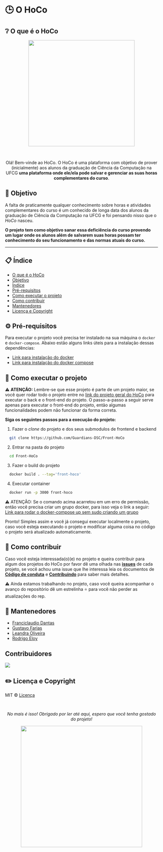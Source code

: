 # :clock3: O HoCo

## :grey_question: O que é o HoCo

<p align=center>
  <img width=350 src='https://user-images.githubusercontent.com/42751604/130678288-4c854469-6d06-4c23-ba23-c89b1fa7cde0.png'/>
</p>
<br/>

<div align='center'>
  <p>
  Olá! Bem-vinde ao HoCo. O HoCo é uma plataforma com objetivo de prover (inicialmente) aos alunos da graduação de Ciência da Computação na UFCG <b> uma plataforma onde ele/ela pode salvar e gerenciar as suas horas complementares do curso</b>.
  </p>
</div>

## :dart: Objetivo

A falta de praticamente qualquer conhecimento sobre horas e atividades complementares do curso é um conhecido de longa data dos alunos da graduação de Ciência da Computação na UFCG e foi pensando nisso que o *HoCo* nasceu. 

**O projeto tem como objetivo sanar essa deficiência do curso provendo um lugar onde os alunos além de salvarem suas horas possam ter conhecimento do seu funcionamento e das normas atuais do curso.**


---

## :clipboard: Índice

- [O que é o HoCo](#grey_question-o-que-é-o-hoco)
- [Objetivo](#dart-objetivo)
- [Índice](#clipboard-índice)
- [Pré-requisitos](#gear-pré-requisitos)
- [Como executar o projeto](#running-como-executar-o-projeto)
- [Como contribuir](#handshake-como-contribuir)
- [Mantenedores](#pushpin-mantenedores)
- [Licença e Copyright](#pencil2-licença-e-copyright)


## :gear: Pré-requisitos

Para executar o projeto você precisa ter instalado na sua máquina o `docker` e `docker-compose`. Abaixo estão alguns links úteis para a instalação dessas dependências:

- [Link para instalação do docker](https://www.hostinger.com.br/tutoriais/install-docker-ubuntu)
- [Link para instalação do docker compose](https://docs.docker.com/compose/install/)

## :running: Como executar o projeto

⚠️ **ATENÇÃO:** Lembre-se que esse projeto é parte de um projeto maior, se você quer rodar todo o projeto entre no [link do projeto geral do HoCo](https://github.com/Guardians-DSC/HoCo) para executar o back e o front-end do projeto. O passo-a-passo a seguir serve apenas para executar o front-end do projeto, então algumas funcionalidades podem não funcionar da forma correta.

**Siga os seguintes passos para a execução do projeto:**

1. Fazer o *clone* do projeto e dos seus submodulos de frontend e backend

```bash
  git clone https://github.com/Guardians-DSC/Front-HoCo
```

2. Entrar na pasta do projeto
```bash
  cd Front-HoCo
```

3. Fazer o build do projeto
```bash
  docker build . --tag='front-hoco'
```

4. Executar container

```bash
  docker run -p 3000 front-hoco
```

⚠️ ATENÇÂO: Se o comando acima acarretou em um erro de permissão, então você precisa criar um grupo docker, para isso veja o link a seguir: [Link para rodar o docker-compose up sem sudo criando um grupo](https://docs.docker.com/engine/install/linux-postinstall/)

Pronto! Simples assim e você já consegui executar localmente o projeto, caso você esteja executando o projeto e modificar alguma coisa no código o projeto será atualizado automaticamente.

## :handshake: Como contribuir

Caso você esteja interessada(o)(e) no projeto e queira contribuir para algum dos projetos do HoCo por favor dê uma olhada nas [**issues**](https://github.com/Guardians-DSC/Front-HoCo/issues) de cada projeto, se você achou uma issue que lhe interessa leia os documentos de **[Código de conduta](https://github.com/Guardians-DSC/Front-HoCo/blob/main/CODE_OF_CONDUCT.md)** e **[Contribuindo](https://github.com/Guardians-DSC/Front-HoCo/blob/main/CONTRIBUTING.md)** para saber mais detalhes.

⚠️ Ainda estamos trabalhando no projeto, caso você queira acompanhar o avanço do repositório dê um estrelinha ⭐ para você não perder as atualizações do rep.

## :pushpin: Mantenedores


- [Franciclaudio Dantas](https://github.com/claudiodantas)
- [Gustavo Farias](https://github.com/GusttaFS)
- [Leandra Oliveira](https://github.com/LeandraOS)
- [Rodrigo Eloy](https://github.com/RodrigoEC)

## Contribuidores

<a href="https://github.com/Guardians-DSC/HoCo/graphs/contributors">
  <img src="https://contrib.rocks/image?repo=Guardians-DSC/HoCo" />
</a>


## :pencil2: Licença e Copyright

MIT © [Licença](https://github.com/Guardians-DSC/Front-HoCo/blob/main/LICENSE)

<br/>
<div align=center>
  <p><i>No mais é isso! Obrigado por ler até aqui, espero que vocẽ tenha gostado do projeto!</i></p>
  <img width=400 src='https://user-images.githubusercontent.com/42751604/125959482-99171781-d212-4bc2-af3c-1d0adcf813dd.gif'/>
</div>

